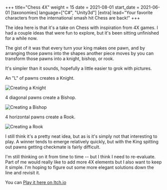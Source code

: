 +++
title="Chess 4X"
weight = 15
date = 2021-08-01
start_date = 2021-06-01
[taxonomies]
language=["C#", "Unity3d"]
[extra]
lead="Your favorite characters from the international smash hit Chess are back!"
+++

The idea here is that it's a take on Chess with inspiration from 4X games.
I had a couple ideas that were fun to explore, but it's been sitting unfinished for a while now.

The gist of it was that every turn your king makes one pawn, and by
arranging those pawns into the shapes another piece moves by you can
transform those pawns into a knight, bishop, or rook.

It's simpler than it sounds, hopefully a little easier to grok with pictures.

An "L" of pawns creates a Knight.

![Creating a Knight](https://img.itch.zone/aW1nLzEyOTgxMjAuZ2lm/original/v9RvAt.gif)

4 diagonal pawns create a Bishop.

![Creating a Bishop](https://img.itch.zone/aW1nLzEyOTgxMTkuZ2lm/original/7G3n2e.gif)

4 horizontal pawns create a Rook.

![Creating a Rook](https://img.itch.zone/aW1nLzEyOTgxMjMuZ2lm/original/d%2BCvGY.gif)

I still think it's a pretty neat idea, but as is it's simply not that interesting to play.
A winner tends to emerge relatively quickly,
but with the King spitting out pawns getting checkmate is fairly difficult.

I'm still thinking on it from time to time -- but I think I need to re-evaluate.
Part of me would really like to add more 4X elements but I also want to keep it simple.
I'm hoping to figure out some more elegant solutions down the line and revisit it.

You can [Play it here on Itch.io](https://tattomoosa.itch.io/chess-4x)
